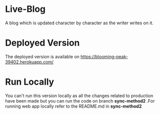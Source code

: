 # Live-Blog
A blog which is updated character by character as the writer writes on it.

# Deployed Version
The deployed version is available on 
https://blooming-peak-39402.herokuapp.com/

# Run Locally
You can't run this version locally as all the changes related to production have been made
 but you can run the code on branch **sync-method2** .For running web app locally refer to the README.md in **sync-method2**  
